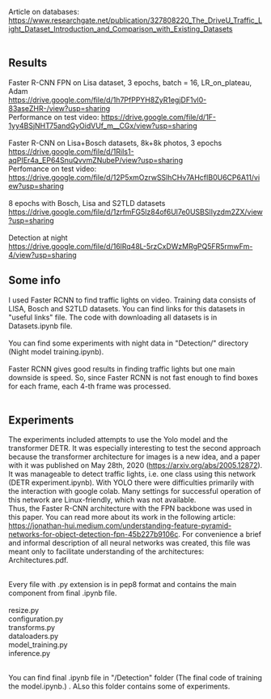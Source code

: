 
Article on databases: https://www.researchgate.net/publication/327808220_The_DriveU_Traffic_Light_Dataset_Introduction_and_Comparison_with_Existing_Datasets <br> <br>

## Results
Faster R-CNN FPN on Lisa dataset, 3 epochs, batch = 16, LR_on_plateau, Adam <br>
https://drive.google.com/file/d/1h7PfPPYH8ZyR1egjDF1vl0-83aseZHR-/view?usp=sharing <br>
Performance on test video: https://drive.google.com/file/d/1F-1yy4BSjNHT75andGyOidVUf_m__CGx/view?usp=sharing <br> <br>
Faster R-CNN on Lisa+Bosch datasets, 8k+8k photos, 3 epochs <br>
https://drive.google.com/file/d/1RiIs1-aqPIEr4a_EP64SnuQvvmZNubeP/view?usp=sharing <br>
Perfomance on test video: https://drive.google.com/file/d/12P5xmOzrwSSlhCHv7AHcfIB0U6CP6A11/view?usp=sharing <br><br>
8 epochs with Bosch, Lisa and S2TLD datasets <br>
https://drive.google.com/file/d/1zrfmFG5lz84of6Ul7e0USBSlIyzdm2ZX/view?usp=sharing <br> <br>
Detection at night <br>
https://drive.google.com/file/d/16lRq48L-5rzCxDWzMRgPQ5FR5rmwFm-4/view?usp=sharing


## Some info

I used Faster RCNN to find traffic lights on video. Training data consists of LISA, Bosch and S2TLD datasets. You can find links for this datasets in "useful links" file. The code with downloading all datasets is in Datasets.ipynb file. <br><br>
You can find some experiments with night data in "Detection/" directory (Night model training.ipynb). <br><br>
Faster RCNN gives good results in finding traffic lights but one main downside is speed. So, since Faster RCNN is not fast enough to find boxes for each frame, each 4-th frame was processed. <br><br> 

## Experiments

The experiments included attempts to use the Yolo model and the transformer DETR. It was especially interesting to test the second approach because the transformer architecture for images is a new idea, and a paper with it was published on May 28th, 2020 (https://arxiv.org/abs/2005.12872). It was manageable to detect traffic lights, i.e. one class using this network (DETR experiment.ipynb). With YOLO there were difficulties primarily with the interaction with google colab. Many settings for successful operation of this network are Linux-friendly, which was not available. <br>
Thus, the Faster R-CNN architecture with the FPN backbone was used in this paper. You can read more about its work in the following article: https://jonathan-hui.medium.com/understanding-feature-pyramid-networks-for-object-detection-fpn-45b227b9106c. For convenience a brief and informal description of all neural networks was created, this file was meant only to facilitate understanding of the architectures: Architectures.pdf. <br><br>


Every file with .py extension is in pep8 format and contains the main component from final .ipynb file. <br><br>
resize.py <br>
configuration.py <br>
transforms.py <br>
dataloaders.py <br>
model_training.py <br>
inference.py <br> <br>


You can find final .ipynb file in "/Detection" folder (The final code of training the model.ipynb.) . ALso this folder contains some of experiments.<br>

